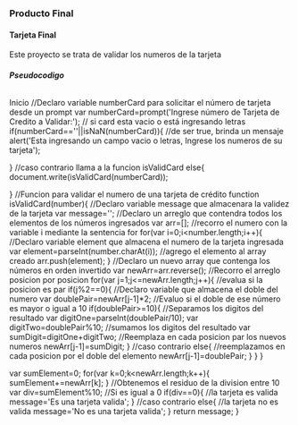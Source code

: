 ### Producto Final
#### Tarjeta Final
Este proyecto se trata de validar los numeros de la tarjeta
##### Pseudocodigo
###### 
Inicio
//Declaro variable numberCard para solicitar el número de tarjeta desde un prompt
var numberCard=prompt('Ingrese número de Tarjeta de Credito a Validar:');
// si card esta vacio o está ingresando letras
if(numberCard==''||isNaN(numberCard)){
   //de ser true, brinda un mensaje
   alert('Esta ingresando un campo vacio o letras, Ingrese los numeros de su tarjeta');

}
//caso contrario llama a la funcion isValidCard
else{
   document.write(isValidCard(numberCard));

}
//Funcion para validar el numero de una tarjeta de crédito
function isValidCard(number){
//Declaro variable  message que almacenara la validez de la tarjeta
var message='';
//Declaro un arreglo que contendra todos los elementos de los números ingresados
var arr=[];
//recorro el numero con la variable i mediante la sentencia for
for(var i=0;i<number.length;i++){
 //Declaro variable element que almacena el numero de la tarjeta ingresada
 var  element=parseInt(number.charAt(i));
 //agrego el elemento al array creado
 arr.push(element);
}
//Declaro un nuevo array que contenga los números en orden invertido
var newArr=arr.reverse();
//Recorro el arreglo posicion por posicion
for(var j=1;j<=newArr.length;j++){
 //evalua si la posicion es par
 if(j%2==0){
   //Declaro variable que almacena el doble del numero
   var doublePair=newArr[j-1]*2;
   //Evaluo si el doble de ese número es mayor o igual a 10
   if(doublePair>=10){
     //Separamos los digitos del resultado
     var digitOne=parseInt(doublePair/10);
     var digitTwo=doublePair%10;
     //sumamos los  digitos del resultado
     var sumDigit=digitOne+digitTwo;
     //Reemplaza en cada posicion par los nuevos numeros
     newArr[j-1]=sumDigit;
   }
   //caso contrario
   else{
     //reemplazamos en cada posicion por el doble del elemento
     newArr[j-1]=doublePair;
   }
  }
}

var sumElement=0;
for(var k=0;k<newArr.length;k++){
sumElement+=newArr[k];
}
//Obtenemos el residuo de la division entre 10
var div=sumElement%10;
//Si es igual a 0
if(div==0){
  //la tarjeta es valida
  message='Es una tarjeta valida';
}
//caso contrario
else{
  //la tarjeta no es valida
  message='No es una tarjeta valida';
}
return message;
}



